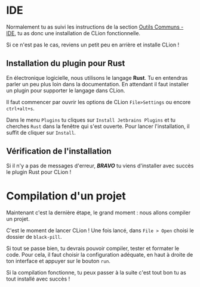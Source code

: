 # IDE

Normalement tu as suivi les instructions de la section [Outils Communs - IDE](outils_communs/ide.html), tu as donc une installation de CLion fonctionnelle.

Si ce n'est pas le cas, reviens un petit peu en arrière et installe CLion !

## Installation du plugin pour Rust

En électronique logicielle, nous utilisons le langage **Rust**. Tu en entendras parler un peu plus loin dans la documentation. En attendant il faut installer un plugin pour supporter le langage dans CLion.

Il faut commencer par ouvrir les options de CLion `File>Settings` ou encore `ctrl+alt+s`.

Dans le menu `Plugins` tu cliques sur `Install Jetbrains Plugins` et tu cherches `Rust` dans la fenêtre qui s'est ouverte. Pour lancer l'installation, il suffit de cliquer sur `Install`.

## Vérification de l'installation

Si il n'y a pas de messages d'erreur, ***BRAVO*** tu viens d'installer avec succès le plugin Rust pour CLion !

# Compilation d'un projet

Maintenant c'est la dernière étape, le grand moment : nous allons compiler un projet.

C'est le moment de lancer CLion ! Une fois lancé, dans `File > Open` choisi le dossier de `black-pill`.

Si tout se passe bien, tu devrais pouvoir compiler, tester et formater le code. Pour cela, il faut choisir la configuration adéquate, en haut à droite de ton interface et appuyer sur le bouton `run`.

Si la compilation fonctionne, tu peux passer à la suite c'est tout bon tu as tout installé avec succès !